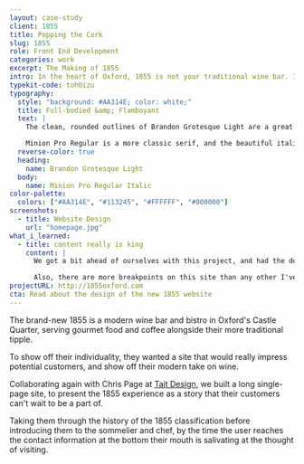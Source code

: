 ```yaml
---
layout: case-study
client: 1855
title: Popping the Cork
slug: 1855
role: Front End Development
categories: work
excerpt: The Making of 1855
intro: In the heart of Oxford, 1855 is not your traditional wine bar. I helped them break ground with a fresh and innovative new website.
typekit-code: toh0izu
typography:
  style: "background: #AA314E; color: white;"
  title: Full-bodied &amp; Flamboyant
  text: |
    The clean, rounded outlines of Brandon Grotesque Light are a great modern twist on traditional grotesque shapes, and they perfectly complement 1855's modern take on the world's oldest tipple.

    Minion Pro Regular is a more classic serif, and the beautiful italic forms add a touch of elegance to the body copy on the site.
  reverse-color: true
  heading:
    name: Brandon Grotesque Light
  body:
    name: Minion Pro Regular Italic
color-palette:
  colors: ["#AA314E", "#113245", "#FFFFFF", "#000000"]
screenshots:
  - title: Website Design
    url: "homepage.jpg"
what_i_learned:
  - title: content really is king
    content: |
      We got a bit ahead of ourselves with this project, and had the design almost finalised when the content requirements changed at the last minute. It took quite a bit of work to fit the new content into such a tightly constrained layout, but whilst working it in I made it a lot more flexible, so even though the layout is complicated, it can still grow as the content within it does.

      Also, there are more breakpoints on this site than any other I've built, to allow the scrolling 'windows' to display correctly at all screen sizes, which was a challenge in itself.
projectURL: http://1855oxford.com
cta: Read about the design of the new 1855 website
---
```


The brand-new 1855 is a modern wine bar and bistro in Oxford's Castle Quarter, serving gourmet food and coffee alongside their more traditional tipple.

To show off their individuality, they wanted a site that would really impress potential customers, and show off their modern take on wine.

Collaborating again with Chris Page at [Tait Design](http://taitdesign.co.uk), we built a long single-page site, to present the 1855 experience as a story that their customers can't wait to be a part of.

Taking them through the history of the 1855 classification before introducing them to the sommelier and chef, by the time the user reaches the contact information at the bottom their mouth is salivating at the thought of visiting.